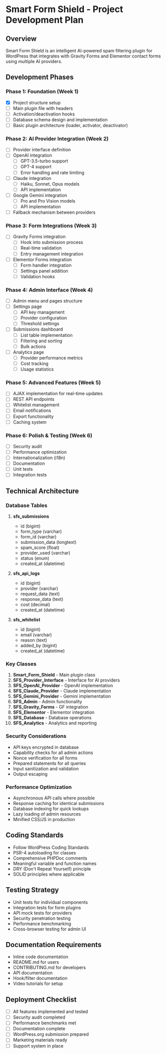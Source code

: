 # Smart Form Shield - Project Development Plan

## Overview
Smart Form Shield is an intelligent AI-powered spam filtering plugin for WordPress that integrates with Gravity Forms and Elementor contact forms using multiple AI providers.

## Development Phases

### Phase 1: Foundation (Week 1)
- [x] Project structure setup
- [ ] Main plugin file with headers
- [ ] Activation/deactivation hooks
- [ ] Database schema design and implementation
- [ ] Basic plugin architecture (loader, activator, deactivator)

### Phase 2: AI Provider Integration (Week 2)
- [ ] Provider interface definition
- [ ] OpenAI integration
  - [ ] GPT-3.5-turbo support
  - [ ] GPT-4 support
  - [ ] Error handling and rate limiting
- [ ] Claude integration
  - [ ] Haiku, Sonnet, Opus models
  - [ ] API implementation
- [ ] Google Gemini integration
  - [ ] Pro and Pro Vision models
  - [ ] API implementation
- [ ] Fallback mechanism between providers

### Phase 3: Form Integrations (Week 3)
- [ ] Gravity Forms integration
  - [ ] Hook into submission process
  - [ ] Real-time validation
  - [ ] Entry management integration
- [ ] Elementor Forms integration
  - [ ] Form handler integration
  - [ ] Settings panel addition
  - [ ] Validation hooks

### Phase 4: Admin Interface (Week 4)
- [ ] Admin menu and pages structure
- [ ] Settings page
  - [ ] API key management
  - [ ] Provider configuration
  - [ ] Threshold settings
- [ ] Submissions dashboard
  - [ ] List table implementation
  - [ ] Filtering and sorting
  - [ ] Bulk actions
- [ ] Analytics page
  - [ ] Provider performance metrics
  - [ ] Cost tracking
  - [ ] Usage statistics

### Phase 5: Advanced Features (Week 5)
- [ ] AJAX implementation for real-time updates
- [ ] REST API endpoints
- [ ] Whitelist management
- [ ] Email notifications
- [ ] Export functionality
- [ ] Caching system

### Phase 6: Polish & Testing (Week 6)
- [ ] Security audit
- [ ] Performance optimization
- [ ] Internationalization (i18n)
- [ ] Documentation
- [ ] Unit tests
- [ ] Integration tests

## Technical Architecture

### Database Tables
1. **sfs_submissions**
   - id (bigint)
   - form_type (varchar)
   - form_id (varchar)
   - submission_data (longtext)
   - spam_score (float)
   - provider_used (varchar)
   - status (enum)
   - created_at (datetime)

2. **sfs_api_logs**
   - id (bigint)
   - provider (varchar)
   - request_data (text)
   - response_data (text)
   - cost (decimal)
   - created_at (datetime)

3. **sfs_whitelist**
   - id (bigint)
   - email (varchar)
   - reason (text)
   - added_by (bigint)
   - created_at (datetime)

### Key Classes
1. **Smart_Form_Shield** - Main plugin class
2. **SFS_Provider_Interface** - Interface for AI providers
3. **SFS_OpenAI_Provider** - OpenAI implementation
4. **SFS_Claude_Provider** - Claude implementation
5. **SFS_Gemini_Provider** - Gemini implementation
6. **SFS_Admin** - Admin functionality
7. **SFS_Gravity_Forms** - GF integration
8. **SFS_Elementor** - Elementor integration
9. **SFS_Database** - Database operations
10. **SFS_Analytics** - Analytics and reporting

### Security Considerations
- API keys encrypted in database
- Capability checks for all admin actions
- Nonce verification for all forms
- Prepared statements for all queries
- Input sanitization and validation
- Output escaping

### Performance Optimization
- Asynchronous API calls where possible
- Response caching for identical submissions
- Database indexing for quick lookups
- Lazy loading of admin resources
- Minified CSS/JS in production

## Coding Standards
- Follow WordPress Coding Standards
- PSR-4 autoloading for classes
- Comprehensive PHPDoc comments
- Meaningful variable and function names
- DRY (Don't Repeat Yourself) principle
- SOLID principles where applicable

## Testing Strategy
- Unit tests for individual components
- Integration tests for form plugins
- API mock tests for providers
- Security penetration testing
- Performance benchmarking
- Cross-browser testing for admin UI

## Documentation Requirements
- Inline code documentation
- README.md for users
- CONTRIBUTING.md for developers
- API documentation
- Hook/filter documentation
- Video tutorials for setup

## Deployment Checklist
- [ ] All features implemented and tested
- [ ] Security audit completed
- [ ] Performance benchmarks met
- [ ] Documentation complete
- [ ] WordPress.org submission prepared
- [ ] Marketing materials ready
- [ ] Support system in place